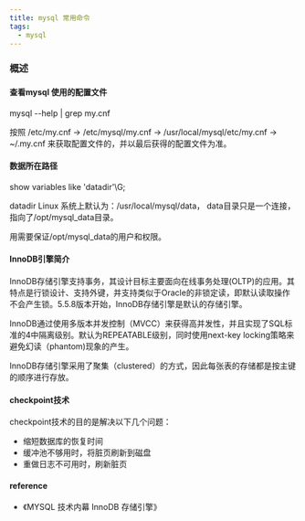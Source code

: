```yaml
---
title: mysql 常用命令
tags:
  - mysql
---
```



### 概述

#### 查看mysql 使用的配置文件
mysql --help | grep my.cnf

按照 /etc/my.cnf -> /etc/mysql/my.cnf -> /usr/local/mysql/etc/my.cnf -> ~/.my.cnf 来获取配置文件的，并以最后获得的配置文件为准。

#### 数据所在路径

show variables like 'datadir'\G;

datadir Linux 系统上默认为：/usr/local/mysql/data， data目录只是一个连接，指向了/opt/mysql_data目录。

用需要保证/opt/mysql_data的用户和权限。

#### InnoDB引擎简介

InnoDB存储引擎支持事务，其设计目标主要面向在线事务处理(OLTP)的应用。其特点是行锁设计、支持外键，并支持类似于Oracle的非锁定读，即默认读取操作不会产生锁。5.5.8版本开始，InnoDB存储引擎是默认的存储引擎。

InnoDB通过使用多版本并发控制（MVCC）来获得高并发性，并且实现了SQL标准的4中隔离级别。默认为REPEATABLE级别，同时使用next-key locking策略来避免幻读（phantom)现象的产生。

InnoDB存储引擎采用了聚集（clustered）的方式，因此每张表的存储都是按主键的顺序进行存放。

#### checkpoint技术

checkpoint技术的目的是解决以下几个问题：

* 缩短数据库的恢复时间
* 缓冲池不够用时，将脏页刷新到磁盘
* 重做日志不可用时，刷新脏页


#### reference
* 《MYSQL 技术内幕 InnoDB 存储引擎》
